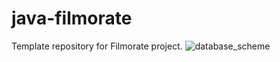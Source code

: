# java-filmorate
Template repository for Filmorate project.
![database_scheme](/database_scheme.png)
